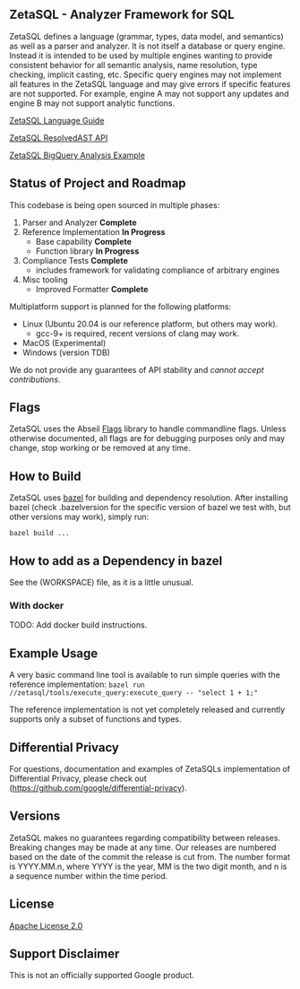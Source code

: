 ## ZetaSQL - Analyzer Framework for SQL

ZetaSQL defines a language (grammar, types, data model, and semantics) as well
as a parser and analyzer.  It is not itself a database or query engine. Instead
it is intended to be used by multiple engines wanting to provide consistent
behavior for all semantic analysis, name resolution, type checking, implicit
casting, etc. Specific query engines may not implement all features in the
ZetaSQL language and may give errors if specific features are not supported. For
example, engine A may not support any updates and engine B may not support
analytic functions.

[ZetaSQL Language Guide](docs/README.md)

[ZetaSQL ResolvedAST API](docs/resolved_ast.md)

[ZetaSQL BigQuery Analysis Example](https://github.com/GoogleCloudPlatform/professional-services/tree/main/tools/zetasql-helper)

## Status of Project and Roadmap

This codebase is being open sourced in multiple phases:

1. Parser and Analyzer **Complete**
2. Reference Implementation **In Progress**
   - Base capability **Complete**
   - Function library **In Progress**
3. Compliance Tests **Complete**
   - includes framework for validating compliance of arbitrary engines
4. Misc tooling
   - Improved Formatter **Complete**

Multiplatform support is planned for the following platforms:

 - Linux (Ubuntu 20.04 is our reference platform, but others may work).
   - gcc-9+ is required, recent versions of clang may work.
 - MacOS (Experimental)
 - Windows (version TDB)

We do not provide any guarantees of API stability and *cannot accept
contributions*.


## Flags
ZetaSQL uses the Abseil [Flags](https://abseil.io/blog/20190509-flags) library
to handle commandline flags. Unless otherwise documented, all flags are for
debugging purposes only and may change, stop working or be removed at any time.


## How to Build

ZetaSQL uses [bazel](https://bazel.build) for building and dependency
resolution. After installing bazel (check .bazelversion for the specific version
of bazel we test with, but other versions may work), simply run:

```bazel build ...```

## How to add as a Dependency in bazel
See the (WORKSPACE) file, as it is a little unusual.

### With docker
 TODO: Add docker build instructions.

## Example Usage
A very basic command line tool is available to run simple queries with the
reference implementation:
```bazel run //zetasql/tools/execute_query:execute_query -- "select 1 + 1;"```

The reference implementation is not yet completely released and currently
supports only a subset of functions and types.

## Differential Privacy
For questions, documentation and examples of ZetaSQLs implementation of
Differential Privacy, please check out
(https://github.com/google/differential-privacy).

## Versions

ZetaSQL makes no guarantees regarding compatibility between releases.
Breaking changes may be made at any time. Our releases are numbered based
on the date of the commit the release is cut from. The number format is
YYYY.MM.n, where YYYY is the year, MM is the two digit month, and n is a
sequence number within the time period.

## License

[Apache License 2.0](LICENSE)

## Support Disclaimer
This is not an officially supported Google product.
